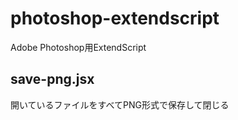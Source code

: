# photoshop-extendscript

Adobe Photoshop用ExtendScript

## save-png.jsx

開いているファイルをすべてPNG形式で保存して閉じる
